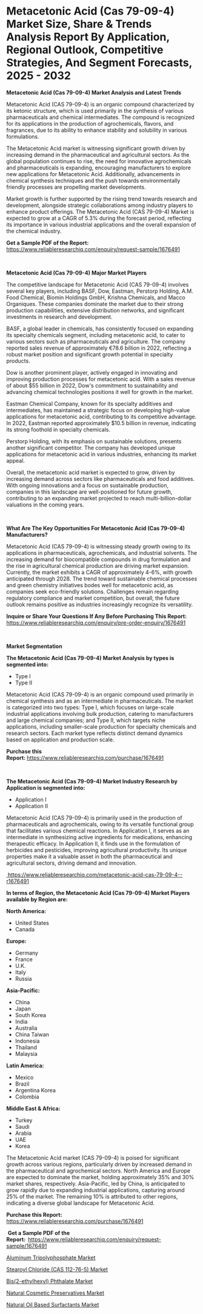 <p><h1>Metacetonic Acid (Cas 79-09-4) Market Size, Share & Trends Analysis Report By Application, Regional Outlook, Competitive Strategies, And Segment Forecasts, 2025 - 2032</h1></p><p><strong>Metacetonic Acid (Cas 79-09-4) Market Analysis and Latest Trends</strong></p>
<p><p>Metacetonic Acid (CAS 79-09-4) is an organic compound characterized by its ketonic structure, which is used primarily in the synthesis of various pharmaceuticals and chemical intermediates. The compound is recognized for its applications in the production of agrochemicals, flavors, and fragrances, due to its ability to enhance stability and solubility in various formulations. </p><p>The Metacetonic Acid market is witnessing significant growth driven by increasing demand in the pharmaceutical and agricultural sectors. As the global population continues to rise, the need for innovative agrochemicals and pharmaceuticals is expanding, encouraging manufacturers to explore new applications for Metacetonic Acid. Additionally, advancements in chemical synthesis techniques and the push towards environmentally friendly processes are propelling market developments.</p><p>Market growth is further supported by the rising trend towards research and development, alongside strategic collaborations among industry players to enhance product offerings. The Metacetonic Acid (CAS 79-09-4) Market is expected to grow at a CAGR of 5.3% during the forecast period, reflecting its importance in various industrial applications and the overall expansion of the chemical industry.</p></p>
<p><strong>Get a Sample PDF of the Report:&nbsp;</strong> <a href="https://www.reliableresearchiq.com/enquiry/request-sample/1676491?utm_campaign=1842&utm_medium=2&utm_source=Github&utm_content=ia&utm_term=24032025&utm_id=metacetonic-acid-cas-79-09-4">https://www.reliableresearchiq.com/enquiry/request-sample/1676491</a></p>
<p>&nbsp;</p>
<p><strong>Metacetonic Acid (Cas 79-09-4) Major Market Players</strong></p>
<p><p>The competitive landscape for Metacetonic Acid (CAS 79-09-4) involves several key players, including BASF, Dow, Eastman, Perstorp Holding, A.M. Food Chemical, Biomin Holdings GmbH, Krishna Chemicals, and Macco Organiques. These companies dominate the market due to their strong production capabilities, extensive distribution networks, and significant investments in research and development.</p><p>BASF, a global leader in chemicals, has consistently focused on expanding its specialty chemicals segment, including metacetonic acid, to cater to various sectors such as pharmaceuticals and agriculture. The company reported sales revenue of approximately €78.6 billion in 2022, reflecting a robust market position and significant growth potential in specialty products.</p><p>Dow is another prominent player, actively engaged in innovating and improving production processes for metacetonic acid. With a sales revenue of about $55 billion in 2022, Dow's commitment to sustainability and advancing chemical technologies positions it well for growth in the market.</p><p>Eastman Chemical Company, known for its specialty additives and intermediates, has maintained a strategic focus on developing high-value applications for metacetonic acid, contributing to its competitive advantage. In 2022, Eastman reported approximately $10.5 billion in revenue, indicating its strong foothold in specialty chemicals.</p><p>Perstorp Holding, with its emphasis on sustainable solutions, presents another significant competitor. The company has developed unique applications for metacetonic acid in various industries, enhancing its market appeal.</p><p>Overall, the metacetonic acid market is expected to grow, driven by increasing demand across sectors like pharmaceuticals and food additives. With ongoing innovations and a focus on sustainable production, companies in this landscape are well-positioned for future growth, contributing to an expanding market projected to reach multi-billion-dollar valuations in the coming years.</p></p>
<p>&nbsp;</p>
<p><strong>What Are The Key Opportunities For Metacetonic Acid (Cas 79-09-4) Manufacturers?</strong></p>
<p><p>Metacetonic Acid (CAS 79-09-4) is witnessing steady growth owing to its applications in pharmaceuticals, agrochemicals, and industrial solvents. The increasing demand for biocompatible compounds in drug formulation and the rise in agricultural chemical production are driving market expansion. Currently, the market exhibits a CAGR of approximately 4-6%, with growth anticipated through 2028. The trend toward sustainable chemical processes and green chemistry initiatives bodes well for metacetonic acid, as companies seek eco-friendly solutions. Challenges remain regarding regulatory compliance and market competition, but overall, the future outlook remains positive as industries increasingly recognize its versatility.</p></p>
<p><strong>Inquire or Share Your Questions If Any Before Purchasing This Report:</strong> <a href="https://www.reliableresearchiq.com/enquiry/pre-order-enquiry/1676491?utm_campaign=1842&utm_medium=2&utm_source=Github&utm_content=ia&utm_term=24032025&utm_id=metacetonic-acid-cas-79-09-4">https://www.reliableresearchiq.com/enquiry/pre-order-enquiry/1676491</a></p>
<p>&nbsp;</p>
<p><strong>Market Segmentation</strong></p>
<p><strong>The Metacetonic Acid (Cas 79-09-4) Market Analysis by types is segmented into:</strong></p>
<p><ul><li>Type I</li><li>Type II</li></ul></p>
<p><p>Metacetonic Acid (CAS 79-09-4) is an organic compound used primarily in chemical synthesis and as an intermediate in pharmaceuticals. The market is categorized into two types: Type I, which focuses on large-scale industrial applications involving bulk production, catering to manufacturers and large chemical companies; and Type II, which targets niche applications, including smaller-scale production for specialty chemicals and research sectors. Each market type reflects distinct demand dynamics based on application and production scale.</p></p>
<p><strong>Purchase this Report:&nbsp;</strong><a href="https://www.reliableresearchiq.com/purchase/1676491?utm_campaign=1842&utm_medium=2&utm_source=Github&utm_content=ia&utm_term=24032025&utm_id=metacetonic-acid-cas-79-09-4">https://www.reliableresearchiq.com/purchase/1676491</a></p>
<p>&nbsp;</p>
<p><strong>The Metacetonic Acid (Cas 79-09-4) Market Industry Research by Application is segmented into:</strong></p>
<p><ul><li>Application I</li><li>Application II</li></ul></p>
<p><p>Metacetonic Acid (CAS 79-09-4) is primarily used in the production of pharmaceuticals and agrochemicals, owing to its versatile functional group that facilitates various chemical reactions. In Application I, it serves as an intermediate in synthesizing active ingredients for medications, enhancing therapeutic efficacy. In Application II, it finds use in the formulation of herbicides and pesticides, improving agricultural productivity. Its unique properties make it a valuable asset in both the pharmaceutical and agricultural sectors, driving demand and innovation.</p></p>
<p><a href="https://www.reliableresearchiq.com/metacetonic-acid-cas-79-09-4--r1676491?utm_campaign=1842&utm_medium=2&utm_source=Github&utm_content=ia&utm_term=24032025&utm_id=metacetonic-acid-cas-79-09-4">&nbsp;https://www.reliableresearchiq.com/metacetonic-acid-cas-79-09-4--r1676491</a></p>
<p><strong>In terms of Region, the Metacetonic Acid (Cas 79-09-4) Market Players available by Region are:</strong></p>
<p>
    <p> <strong> North America: </strong>
        <ul>
            <li>United States</li>
            <li>Canada</li>
        </ul>
        </p> 
    <p> <strong> Europe: </strong>
        <ul>
            <li>Germany</li>
            <li>France</li>
            <li>U.K.</li>
            <li>Italy</li>
            <li>Russia</li>
        </ul>
        </p> 
    <p> <strong> Asia-Pacific: </strong>
        <ul>
            <li>China</li>
            <li>Japan</li>
            <li>South Korea</li>
            <li>India</li>
            <li>Australia</li>
            <li>China Taiwan</li>
            <li>Indonesia</li>
            <li>Thailand</li>
            <li>Malaysia</li>
        </ul>
        </p> 
    <p> <strong> Latin America: </strong>
        <ul>
            <li>Mexico</li>
            <li>Brazil</li>
            <li>Argentina Korea</li>
            <li>Colombia</li>
        </ul>
        </p> 
    <p> <strong> Middle East & Africa: </strong>
        <ul>
            <li>Turkey</li>
            <li>Saudi</li>
            <li>Arabia</li>
            <li>UAE</li>
            <li>Korea</li>
        </ul>
    </p>
    </p>
<p><p>The Metacetonic Acid market (CAS 79-09-4) is poised for significant growth across various regions, particularly driven by increased demand in the pharmaceutical and agrochemical sectors. North America and Europe are expected to dominate the market, holding approximately 35% and 30% market shares, respectively. Asia-Pacific, led by China, is anticipated to grow rapidly due to expanding industrial applications, capturing around 25% of the market. The remaining 10% is attributed to other regions, indicating a diverse global landscape for Metacetonic Acid.</p></p>
<p><strong>Purchase this Report: </strong><a href="https://www.reliableresearchiq.com/purchase/1676491?utm_campaign=1842&utm_medium=2&utm_source=Github&utm_content=ia&utm_term=24032025&utm_id=metacetonic-acid-cas-79-09-4">https://www.reliableresearchiq.com/purchase/1676491</a></p>
<p>&nbsp;<strong>Get a Sample PDF of the Report:&nbsp;&nbsp;</strong><a href="https://www.reliableresearchiq.com/enquiry/request-sample/1676491?utm_campaign=1842&utm_medium=2&utm_source=Github&utm_content=ia&utm_term=24032025&utm_id=metacetonic-acid-cas-79-09-4">https://www.reliableresearchiq.com/enquiry/request-sample/1676491</a></p>
<p><strong></strong></p>
<p><p><a href="https://github.com/buseknoden2b/Market-Research-Report-List-1/blob/main/aluminum-tripolyphosphate-market.md?utm_campaign=1842&utm_medium=2&utm_source=Github&utm_content=ia&utm_term=24032025&utm_id=metacetonic-acid-cas-79-09-4">Aluminum Tripolyphosphate Market</a></p><p><a href="https://github.com/makzzochil/Market-Research-Report-List-1/blob/main/stearoyl-chloride-cas-112-76-5-market.md?utm_campaign=1842&utm_medium=2&utm_source=Github&utm_content=ia&utm_term=24032025&utm_id=metacetonic-acid-cas-79-09-4">Stearoyl Chloride (CAS 112-76-5) Market</a></p><p><a href="https://github.com/mronmizoe/Market-Research-Report-List-1/blob/main/bis2-ethylhexyl-phthalate-market.md?utm_campaign=1842&utm_medium=2&utm_source=Github&utm_content=ia&utm_term=24032025&utm_id=metacetonic-acid-cas-79-09-4">Bis(2-ethylhexyl) Phthalate Market</a></p><p><a href="https://github.com/gitfwelday/Market-Research-Report-List-1/blob/main/natural-cosmetic-preservatives-market.md?utm_campaign=1842&utm_medium=2&utm_source=Github&utm_content=ia&utm_term=24032025&utm_id=metacetonic-acid-cas-79-09-4">Natural Cosmetic Preservatives Market</a></p><p><a href="https://github.com/heinslakey2x/Market-Research-Report-List-1/blob/main/natural-oil-based-surfactants-market.md?utm_campaign=1842&utm_medium=2&utm_source=Github&utm_content=ia&utm_term=24032025&utm_id=metacetonic-acid-cas-79-09-4">Natural Oil Based Surfactants Market</a></p></p>
